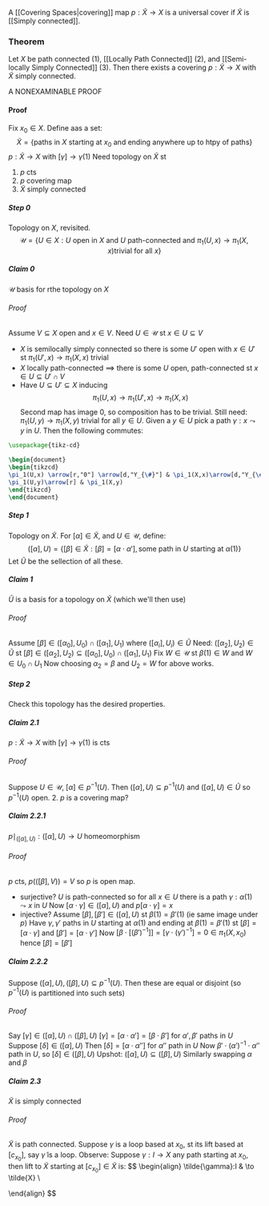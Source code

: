 A [[Covering Spaces|covering]] map $p:\tilde{X}\to X$ is a universal cover if $\tilde{X}$ is [[Simply connected]].


### Theorem
Let $X$ be path connected (1), [[Locally Path Connected]] (2), and [[Semi-locally Simply Connected]] (3). Then there exists a covering $p:\tilde{X}\to X$ with $\tilde{X}$ simply connected.

A NONEXAMINABLE PROOF
#### Proof
Fix $x_{0}\in X$.
Define aas a set:
$$
\tilde{X}=\{ \text{paths in } X \text{ starting at }x_{0} \text{ and ending anywhere up to htpy of paths} \}
$$
$p:\tilde{X}\to X$ with $[\gamma]\to \gamma(1)$
Need topology on $\tilde{X}$ st 
1. $p$ cts
2. $p$ covering map
3. $\tilde{X}$ simply connected
##### Step 0
Topology on $X$, revisited.
$$\mathcal{U}=\{ U\in X: U \text{ open in } X \text{ and } U \text{ path-connected and } \pi_{1}(U,x)\to \pi_{1}(X,x) \text{trivial for all }x\}$$

##### Claim 0
$\mathcal{U}$ basis for rthe topology on $X$
###### Proof
Assume $V\subseteq X$ open and $x\in V$. Need $U\in \mathcal{U}$ st $x\in U\subseteq V$
- $X$ is semilocally simply connected so there is some $U'$ open with $x\in U'$ st $\pi_{1}(U',x)\to \pi_{1}(X,x)$ trivial
- $X$ locally path-connected $\implies$ there is some $U$ open, path-connected st $x\in U\subseteq U'\cap V$
- Have $U\subseteq U'\subseteq X$ inducing 
$$
\pi_{1}(U,x)\to \pi_{1}(U',x)\to \pi_{1}(X,x)
$$
Second map has image 0, so composition has to be trivial.
Still need: $\pi_{1}(U,y)\to \pi_{1}(X,y)$ trivial for all $y\in U$.
Given a $y\in U$ pick a path $\gamma:x\leadsto y$ in $U$.
Then the following commutes:

```tikz
\usepackage{tikz-cd}

\begin{document}
\begin{tikzcd}
\pi_1(U,x) \arrow[r,"0"] \arrow[d,"Y_{\#}"] & \pi_1(X,x)\arrow[d,"Y_{\#}"]\\
\pi_1(U,y)\arrow[r] & \pi_1(X,y)
\end{tikzcd}
\end{document}
```

##### Step 1
Topology on $\tilde{X}$. For $[\alpha]\in \tilde{X}$, and $U\in \mathcal{U}$, define:
$$
([\alpha],U)=\{ [\beta]\in \tilde{X}:[\beta]=[\alpha \cdot \alpha'], \text{some path in }U\text{ starting at }\alpha(1) \}
$$
Let $\tilde{U}$ be the sellection of all these.
##### Claim 1
$\tilde{U}$ is a basis for a topology on $\tilde{X}$ (which we'll then use)
###### Proof
Assume $[\beta]\in([\alpha_{0}],U_{0})\cap([\alpha_{1}],U_{1})$ where $([\alpha_{i}],U_{i})\in \tilde{U}$
Need: $([\alpha_{2}],U_{2})\in \tilde{U}$ st $[\beta]\in([\alpha_{2}],U_{2})\subseteq([\alpha_{0}],U_{0})\cap([\alpha_{1}],U_{1})$
Fix $W\in \mathcal{U}$ st $\beta(1)\in W$ and $W\in U_{0}\cap U_{1}$
Now choosing $\alpha_{2}=\beta$ and $U_{2}=W$ for above works.
##### Step 2
Check this topology has the desired properties.
##### Claim 2.1
$p:\tilde{X}\to X$ with $[\gamma]\to \gamma(1)$ is cts
###### Proof
Suppose $U\in \mathcal{U}$, $[\alpha]\in p ^{-1}(U)$. Then $([\alpha],U)\subseteq p ^{-1}(U)$ and $([\alpha],U)\in \tilde{U}$ so $p ^{-1}(U)$ open.
2. $p$ is a covering map?
##### Claim 2.2.1
$p\mid_{([\alpha],U)}:([\alpha],U)\to U$ homeomorphism
###### Proof
$p$ cts, $p(([\beta],V))=V$ so $p$ is open map.
- surjective? $U$ is path-connected so for all $x\in U$ there is a path $\gamma:\alpha(1)\leadsto x$ in $U$ 
Now $[\alpha \cdot \gamma]\in([\alpha],U)$ and $p[\alpha \cdot \gamma]=x$
- injective? Assume $[\beta],[\beta']\in([\alpha],U)$ st $\beta(1)=\beta'(1)$ (ie same image under $p$)
Have $\gamma,\gamma'$ paths in $U$ starting at $\alpha(1)$ and ending at $\beta(1)=\beta'(1)$ st $[\beta]=[\alpha \cdot \gamma]$ and $[\beta']=[\alpha \cdot \gamma']$
Now $[\beta \cdot[(\beta')^{-1}]]=[\gamma \cdot(\gamma')^{-1}]=0\in \pi_{1}(X,x_{0})$ hence $[\beta]=[\beta']$
##### Claim 2.2.2
Suppose $([\alpha],U), ([\beta],U)\subseteq p ^{-1}(U)$. Then these are equal or disjoint (so $p ^{-1}(U)$ is partitioned into such sets)
###### Proof
Say $[\gamma]\in([\alpha],U)\cap([\beta],U)$
$[\gamma]=[\alpha \cdot \alpha']=[\beta \cdot \beta']$ for $\alpha',\beta'$ paths in $U$ 
Suppose $[\delta]\in([\alpha],U)$
Then $[\delta]=[\alpha \cdot \alpha'']$ for $\alpha''$ path in $U$ 
Now $\beta'\cdot(\alpha')^{-1}\cdot \alpha''$ path in $U$, so $[\delta]\in([\beta],U)$
Upshot: $([\alpha],U)\subseteq([\beta],U)$
Similarly swapping $\alpha$ and $\beta$ 
##### Claim 2.3
$\tilde{X}$ is simply connected
###### Proof
$\tilde{X}$ is path connected.
Suppose $\gamma$ is a loop based at $x_{0}$, st its lift based at $[c_{x_{0}}]$, say $\tilde{\gamma}$ is a loop. 
Observe: 
Suppose $\gamma:I\to X$ any path starting at $x_{0}$, then lift to $\tilde{X}$ starting at $[c_{x_{0}}]\in \tilde{X}$ is: 
$$
\begin{align}
\tilde{\gamma}:I & \to \tilde{X} \\

\end{align}
$$